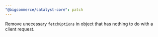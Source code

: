 ```yaml
---
"@bigcommerce/catalyst-core": patch
---
```


Remove unecessary `fetchOptions` in object that has nothing to do with a client request.
